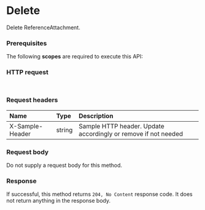 # Delete

Delete ReferenceAttachment.
### Prerequisites
The following **scopes** are required to execute this API: 
### HTTP request
<!-- { "blockType": "ignored" } -->
```http


```
### Request headers
| Name       | Type | Description|
|:---------------|:--------|:----------|
| X-Sample-Header  | string  | Sample HTTP header. Update accordingly or remove if not needed|

### Request body
Do not supply a request body for this method.


### Response
If successful, this method returns `204, No Content` response code. It does not return anything in the response body.


<!-- uuid: d70e8531-b9ba-4a61-b1e5-76cf0f1c0a80
2015-10-21 09:22:00 UTC -->
<!-- {
  "type": "#page.annotation",
  "description": "Delete",
  "keywords": "",
  "section": "documentation",
  "tocPath": ""
}-->